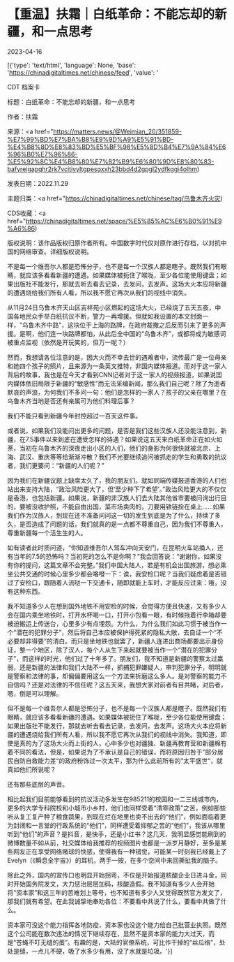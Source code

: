 # 【重温】扶霜｜白纸革命：不能忘却的新疆，和一点思考

2023-04-16

[{'type': 'text/html', 'language': None, 'base': 'https://chinadigitaltimes.net/chinese/feed', 'value': '

CDT 档案卡

标题：白纸革命：不能忘却的新疆，和一点思考

作者：扶霜

来源：<a href="https://matters.news/@Weimian_20/351859-%E7%99%BD%E7%BA%B8%E9%9D%A9%E5%91%BD-%E4%B8%8D%E8%83%BD%E5%BF%98%E5%8D%B4%E7%9A%84%E6%96%B0%E7%96%86-%E5%92%8C%E4%B8%80%E7%82%B9%E6%80%9D%E8%80%83-bafyreigapqhr2rk7vcitivyltgpesqxxh23bbd4d2gpgl2ydfkggi4olhm)

发表日期：2022.11.29

主题归类：<a href="https://chinadigitaltimes.net/chinese/tag/乌鲁木齐火灾)

CDS收藏：<a href="https://chinadigitaltimes.net/space/%E5%85%AC%E6%B0%91%E9%A6%86)

版权说明：该作品版权归原作者所有。中国数字时代仅对原作进行存档，以对抗中国的网络审查。详细版权说明。





不是每一个维吾尔人都是恐怖分子，也不是每一个汉族人都是瞎子。既然我们有眼睛，就应该多看看新疆的遭遇。如果媒体被扼住了喉咙，至少各位能使用键盘；如果出版社不能发行，那就去听去看去记录，去发问，去发声。这场大火本应将新疆的遭遇烧给我们所有人看，所以我不愿它再次从我们的视线中消失。

从11月24日乌鲁木齐天山区吉祥苑小区燃起的这场大火，已经烧了五天五夜，中国各地民众手举白纸抗议不断，警力一再增援。但就如我设置的本文封面一样，“乌鲁木齐中路”，这块位于上海的路牌，在政府裁撤之后反而引来了更多的声援。是啊，他们连一块路牌都怕，从此后全中国的“乌鲁木齐”，或都将成为敏感词被重点监视（依然是开玩笑的，但万一呢？）

然而，我想请各位注意的是，因大火而不幸去世的遇难者中，流传最广是一位母亲和她四个孩子的照片，且来源为一条英文推特，非国内媒体报道。而对于这一家人背后的故事，我也是在今天才看到CNN记者对于这一家人的视频报道，如果说国内媒体依旧局限于新疆的“敏感性”而无法采编新闻，那么我们自己呢？除了为逝者默哀的声浪，为何我们不多问一句：他们是怎样的一家人？孩子的父亲在哪里？在乌鲁木齐当地是否还有亲属可为他们料理后事？

我们不能只看到新疆今年封控超过一百天这件事。

或者说，如果我们没能问出更多的问题，是否是我们这些汉族人还没能注意到，新疆，在7.5事件以来到底在遭受怎样的待遇？如果说这五天来白纸革命正在如火如荼，当初在乌鲁木齐的深夜走出小区的人们，他们的身影为何很快就被北京、上海、武汉、重庆等等给渐渐冲散？我们不光要继续追问被抓走的学生和勇敢的抗议者，我们更要问：“新疆的人们呢？”

因为我们在新疆议题上缺席太久了，我的朋友们。就如同端传媒报道香港的人们也站出来支持大陆，“政治风险更大了，但‘至少种下了希望’。”政治风险更大的不仅仅是香港，也包括新疆。如果说，新疆的非汉族人们去大陆其他省市要被问询出行目的，要被没收护照，不能自由出国，菜市场卖肉的，刀要用铁链拴在桌上……如果我们作为汉族人，到现在还不准备问问这一切的发生到底是为了什么，持续了多久，是否造成了问题的话，我们就真的是一点都不尊重自己，因为我们不尊重人，尊重新疆每一个活生生的人。

如有读者此时质问道，“你知道维吾尔人驾车冲向天安门，在昆明火车站捅人，还有当年的7.5的恐怖吗？当初死的怎么不是你啊？”我会回答说：“谢谢你，如果没有你的提问，这篇文章不会完整。”我们中国大陆人，若是有机会出国旅游，想必乘坐公共交通的时候心里多少都会咯噔一下：诶，我安检口呢？当我们疑虑着是否错过了安检口，跟随着人流哒一下交通卡，随即就能上车时，才能反应过来：哦，没有这种东西。

我不知道多少人在想到国外地铁不用安检的时候，会觉得方便且快速，又有多少人会在国内乘坐地铁时，打开水杯喝一口，打开小包看一眼，有时候拖着行李箱却要被迫搬运上传送台，心里多少有点埋怨。为什么，为什么我们如此习惯于被当作一个“潜在的犯罪分子”，然后将自己本应被保护得死紧的隐私大敞，去自证一个“不必要却非得要”的清白。而只是坐地铁也就罢了，新疆人连进出商场都要出示身份证，整一个地区，除了汉人，每个人从生下来起就要被当作一个“潜在的犯罪分子”，而这样的时光，他们过了十年多了。朋友们，我不知道是新疆的警察太过羸弱，还是新疆的法律和我们大陆不一样，抓捕犯罪嫌疑人，审判犯罪分子，明明就是警察和法律的事，却偏偏要用这么一个方法来折磨这么多人。是对警察的能力不自信吗？还是对法律的不信任呢？这五天来，我想大家对前者有目共睹，对后者，嗯，倒是可以理解。

但不是每一个维吾尔人都是恐怖分子，也不是每一个汉族人都是瞎子。既然我们有眼睛，就应该多看看新疆的遭遇。如果媒体被扼住了喉咙，至少各位能使用键盘；如果出版社不能发行，那就去听去看去记录，去发问，去发声。这场大火本应将新疆的遭遇烧给我们所有人看，所以我不愿它再次从我们的视线中消失。我知道，即使是真的为了这场大火而上街的人，心中多少也对疆独、新疆再教育营和新疆棉有着不同的看法，但是，如果说为了不承认是自己的错误，而将原因归咎于”部分居民自防自救能力差“的政府粉饰过一次太平，那为什么此前所有的”太平盛世“，就真如他们所说呢？

还有那些底层的声音。

相比起我们目前能够看到的抗议活动多发生在985211的校园和一二三线城市内，更多的大学专科院校和小城市小乡村，他们也同样受着“清零政策”之苦，例如那些听从复工复产种了粮食蔬果，到现在烂在地里也卖不出去的“他们”，例如面临着更为封闭和一言堂的行政系统的“他们”，同样遭受着抑郁之苦的“他们”，我该从哪里听到“他们”的声音？是抖音，是快手，还是小红书？这几天，我明显感觉能刷到的微博数量不如从前，社交媒体给我推荐的视频图片也都是一派岁月静好，至多是某些网友正在享受网络赌球的快感，使得我有一种错觉，可能某一时刻我已经戴上了Evelyn（《瞬息全宇宙》）的耳机，两手一按，在多个空间中来回撕扯我的脑子。

除此之外，国内的宣传口也明显开始拐弯，不仅是开始报道核酸企业日进斗金，同时开始国务院发文，大力惩治层层加码，核酸造假。我不知道有多少人会开始将“资本家”和这三年的苦难划上等号，也不知道有多少人又觉得既然官方发文了，那我们就有希望。在此我诚挚地奉劝各位：不要看中共说了什么，要看中共做了什么。

资本家可没这个能力指挥各地防疫，资本家也没这个能力给自己批营业执照。既然这个公司能在数次违法的情况下继续存在，显然不是资本家的能力大过天，而是“苍蝇不叮无缝的蛋”。有趣的是，大陆的官僚系统，可比作干掉的“丝瓜络”，处处是缝，一点儿不硬，吸了水多少有用，没了水就是垃圾。'}]
